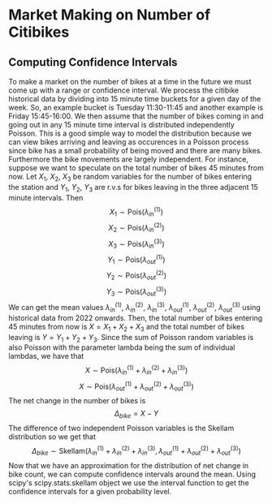 # Market Making on Number of Citibikes

## Computing Confidence Intervals
To make a market on the number of bikes at a time in the future we must come up with a range or confidence interval. We process the citibike historical data by dividing into 15 minute time buckets for a given day of the week. So, an example bucket is Tuesday 11:30-11:45 and another example is Friday 15:45-16:00. We then assume that the number of bikes coming in and going out in any 15 minute time interval is distributed independently Poisson. This is a good simple way to model the distribution because we can view bikes arriving and leaving as occurences in a Poisson process since bike has a small probability of being moved and there are many bikes. Furthermore the bike movements are largely independent. For instance, suppose we want to speculate on the total number of bikes 45 minutes from now. Let $X_1$, $X_2$, $X_3$ be random variables for the number of bikes entering the station and $Y_1$, $Y_2$, $Y_3$ are r.v.s for bikes leaving in the three adjacent 15 minute intervals. Then $$X_1\sim \text{Pois}(\lambda_{in}^{(1)})$$ $$X_2\sim \text{Pois}(\lambda_{in}^{(2)})$$ $$X_3\sim \text{Pois}(\lambda_{in}^{(3)})$$ $$Y_1\sim \text{Pois}(\lambda_{out}^{(1)})$$ $$Y_2\sim \text{Pois}(\lambda_{out}^{(2)})$$ $$Y_3\sim \text{Pois}(\lambda_{out}^{(3)})$$ We can get the mean values $\lambda_{in}^{(1)}$, $\lambda_{in}^{(2)}$, $\lambda_{in}^{(3)}$, $\lambda_{out}^{(1)}$, $\lambda_{out}^{(2)}$, $\lambda_{out}^{(3)}$ using historical data from 2022 onwards. Then, the total number of bikes entering 45 minutes from now is $X=X_1+X_2+X_3$ and the total number of bikes leaving is $Y=Y_1+Y_2+Y_3$. Since the sum of Poisson random variables is also Poisson with the parameter lambda being the sum of individual lambdas, we have that $$X\sim \text{Pois}(\lambda_{in}^{(1)}+\lambda_{in}^{(2)}+\lambda_{in}^{(3)})$$ $$X\sim \text{Pois}(\lambda_{out}^{(1)}+\lambda_{out}^{(2)}+\lambda_{out}^{(3)})$$ The net change in the number of bikes is $$\Delta_{bike} = X-Y$$ The difference of two independent Poisson variables is the Skellam distribution so we get that $$\Delta_{bike} \sim \text{Skellam}(\lambda_{in}^{(1)}+\lambda_{in}^{(2)}+\lambda_{in}^{(3)}, \lambda_{out}^{(1)}+\lambda_{out}^{(2)}+\lambda_{out}^{(3)})$$ Now that we have an approximation for the distribution of net change in bike count, we can compute confidence intervals around the mean. Using scipy's scipy.stats.skellam object we use the interval function to get the confidence intervals for a given probability level.

